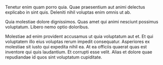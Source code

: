 Tenetur enim quam porro quia. Quae praesentium aut animi delectus explicabo in sint quis. Deleniti nihil voluptas enim omnis ut ab.
 Quia molestiae dolore dignissimos. Quas amet qui animi nesciunt possimus voluptatum. Libero nemo optio doloribus.
 Molestiae ad enim provident accusamus ut quia voluptatum aut et. Et qui voluptatem illo eius voluptas rerum impedit consequatur. Asperiores ex molestiae sit iusto qui expedita nihil ea. At ea officiis quaerat quas est inventore qui quis laudantium. Et corrupti esse velit. Alias et dolore quae repudiandae id quos sint voluptatum cupiditate.